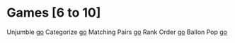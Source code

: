 # Games [6 to 10]

Unjumble [go](https://wordwall.net/play/10287/529/427)
Categorize [go](https://wordwall.net/play/10287/529/427)
Matching Pairs [go](https://wordwall.net/play/10287/529/427)
Rank Order [go](https://wordwall.net/play/10287/529/427)
Ballon Pop [go](https://wordwall.net/play/10287/529/427)
